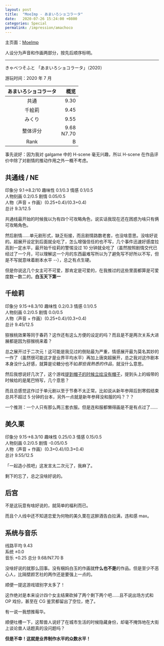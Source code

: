 ```yaml
---
layout: post
title:  "MoeImp - あまいろショコラータ"
date:   2020-07-26 15:24:00 +0800
categories: Special
permalink: /impression/amachoco
---
```


主页面：[MoeImp](http://yoro.xyz/impression)

人设分为声音和作画两部分，按先后顺序标明。

---

きゃべつそふと 「あまいろショコラータ」（2020）

游玩时间：2020 年 7 月

| あまいろショコラータ | 概览 |
| :----: | ----: |
| 共通 |9.30|
| 千絵莉 |9.45|
| みくり |9.55|
| 整体评分 |9.68<br />N7.70|
| Rank |B|

事先说好：因为我对 galgame 中的 H-scene 毫无兴趣，所以 H-scene 在作品评价中除了对剧情的推动作用之外一概不考虑。

## 共通线 / NE

印象分 9.1→8.2/10 趣味性 0.1/0.3 情感 0.1/0.5  
人物刻画 0.2/0.5 剧情 0.05/0.5  
人物（声音 + 作画）(0.25+0.4)/(0.3+0.4)  
总计 9.3/12.5

共通线最开始的时候我以为有四个可攻略角色，说实话我现在还在困惑为啥只有俩可攻略角色。

然后剧情……单元剧形式，缺乏衔接，而且剧情路数老套，也没啥意思。没啥好说的。超展开设定到后面就全吃了，怎么增强信任的也不写，几个事件迅速好感度拉高到一定水平，最开始千绘莉的警惕没过 10 分钟就全吃了（虽然按照剧情交代已经过了一个月，可以理解这一个月的东西最难写所以为了避免写不好所以不写，但是不写就意味着剧本水平 --），总之有点生硬。

但是你说这几个女主可不可爱，那肯定是可爱的，在我推过的这些里面都算是可爱度数一数二的。**白玉天下第一**

## 千绘莉

印象分 9.15→8.3/10 趣味性 0.2/0.3 情感 0.1/0.5  
人物刻画 0.2/0.5 剧情 0.0/0.5  
人物（声音 + 作画）(0.25+0.4)/(0.3+0.4)  
总计 9.45/12.5

猕猴桃效果等同于春药？这作还有这么方便的设定的吗？而且是不是两次关系大进展都是因为猕猴桃来着？

总之展开过于二次元！这可能是我见过的倒贴最为严重，情感展开最为莫名其妙的一作了（虽然很可能这才是业界平均水平）再加上唐突超展开，总之我对这作剧本本身没什么好感，就算是论糖分也不如*那些我熟悉的作品*，就没什么意思。

然后我想说好几次了，这个游戏[提到帽子的时候立绘没有帽子](https://t.bilibili.com/415596969892598047?tab=2)，提到头上的缎带的时候给的是尾巴特写，几个意思？

而且总感觉这作过于单元剧以至于节奏不太正常。比如说从新年参拜后到寒假结束总共不超过 5 分钟的台本，另外一点就是新年参拜没和服的吗？？？

一个推测：一个人只有那么两三套衣服。但是连和服都懒得画是不是有点过了……

## 美久栗

印象分 9.15→8.3/10 趣味性 0.25/0.3 情感 0.15/0.5  
人物刻画 0.2/0.5 剧情 -0.05/0.5  
人物（声音 + 作画）(0.3+0.4)/(0.3+0.4)  
总计 9.55/12.5

「一起造小孩吧」这发言太二次元了，我麻了。

剩下的忘了，总之没啥好说的。

## 后宫

不是这玩意有啥好说的，就简单的福利而已。

而且个人线中还不知道恋爱为何物的美久栗在这醉酒告白拉满，违和感 max。

## 系统与音乐

线路平均 9.43  
系统 ±0.0  
音乐 +0.25
总分 9.68/N7.70 B

没啥好说的就那么回事。没有梱妈白玉的作画就**什么也不是**的作品。但是至少不恶心人，比隔壁颜艺社的两作还是要强上一点的。

顺便一提这游戏错别字太多了！

这作绝对是本来设计四个女主结果砍掉了两个剩下两个吧……且不说出场方式和 OP 戏份，甚至在 CG 鉴赏都留出了空位，绝了。

有一说一我想推莓华。

顺便吐槽一下，这帮兽人说好了在城市生活的时候隐藏身份，却毫不掩饰地在大街上谈论兽人话题真的没问题吗？

**但是不幸！这就是业界制作水平的众数水平！**
